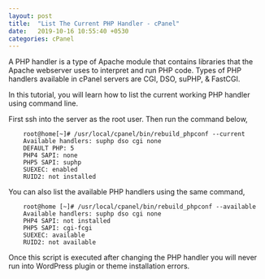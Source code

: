 ```yaml
---
layout: post
title:  "List The Current PHP Handler - cPanel"
date:   2019-10-16 10:55:40 +0530
categories: cPanel
---
```


A PHP handler is a type of Apache module that contains libraries that the Apache webserver uses to interpret and run PHP code. Types of PHP handlers available in cPanel servers are CGI, DSO, suPHP, & FastCGI.


In this tutorial, you will learn how to list the current working PHP handler using command line.


First ssh into the server as the root user. Then run the command below,

```shell
    root@home[~]# /usr/local/cpanel/bin/rebuild_phpconf --current 
    Available handlers: suphp dso cgi none 
    DEFAULT PHP: 5
    PHP4 SAPI: none
    PHP5 SAPI: suphp
    SUEXEC: enabled 
    RUID2: not installed
```

You can also list the available PHP handlers using the same command,

```shell
    root@home [~]# /usr/local/cpanel/bin/rebuild_phpconf --available
    Available handlers: suphp dso cgi none
    PHP4 SAPI: not installed
    PHP5 SAPI: cgi-fcgi
    SUEXEC: available 
    RUID2: not available
```

Once this script is executed after changing the PHP handler you will never run into WordPress plugin or theme installation errors.
